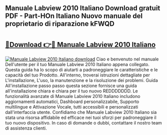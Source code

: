 ## Manuale Labview 2010 Italiano Download gratuit PDF - Part-HOn Italiano Nuovo manuale del proprietario di riparazione kFWQD

# <h2><a href="http://df99luu.blite.top/?on=Manuale+Labview+2010+Italiano">🔗Download 👉🔴 Manuale Labview 2010 Italiano</a></h2>

[![Manuale Labview 2010 Italiano download](https://i.imgur.com/lujVjoI.png)](http://df99luu.blite.top/?on=Manuale+Labview+2010+Italiano)
Ciao e benvenuto nel manuale Dell'utente per il tuo Manuale Labview 2010 Italiano appena collegato. Questa guida ha lo scopo di aiutarti a padroneggiare le caratteristiche e le capacità del tuo Prodotto. All'interno, troverai istruzioni dettagliate per L'installazione, L'uso, la manutenzione e la risoluzione dei problemi. Guida All'installazione passo passo questa sezione fornisce una guida all'installazione chiara e chiara per il tuo nuovo REDDDDDDD. Le funzionalità avanzate di Manuale Labview 2010 Italiano includono aggiornamenti automatici, Dashboard personalizzabile, Supporto multilingue e Attivazione Vocale, tutti accessibili e personalizzati dall'interfaccia utente. Confidiamo che Manuale Labview 2010 Italiano sia stata una risorsa affidabile ed efficace nei tuoi sforzi per padroneggiare il tuo nuovo dispositivo. In caso di domande o dubbi, contattare il nostro team di assistenza clienti.
